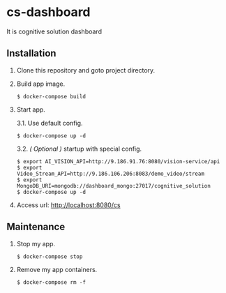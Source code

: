 # cs-dashboard
It is cognitive solution dashboard

## Installation

1. Clone this repository and goto project directory.

2. Build app image.

	```
	$ docker-compose build
	```

3. Start app.

	3.1. Use default config.

	```
	$ docker-compose up -d
	```

	3.2. *( Optional )* startup with special config.

	```
	$ export AI_VISION_API=http://9.186.91.76:8080/vision-service/api
	$ export Video_Stream_API=http://9.186.106.206:8083/demo_video/stream
	$ export MongoDB_URI=mongodb://dashboard_mongo:27017/cognitive_solution
	$ docker-compose up -d
	```

4. Access url:  [http://localhost:8080/cs](http://localhost:8080/cs)

## Maintenance

1. Stop my app.

	```
	$ docker-compose stop
	```

2. Remove my app containers.

	```
	$ docker-compose rm -f
	```
